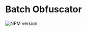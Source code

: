 # Batch Obfuscator
<img src="https://img.shields.io/badge/Version-Stable%202.3-green" alt="NPM version" />
 
